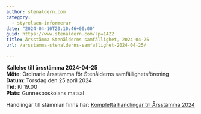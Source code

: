```yaml
---
author: stenaldern.com
category:
  - styrelsen-informerar
date: "2024-04-10T20:10:46+00:00"
guid: https://www.stenaldern.com/?p=1422
title: Årsstämma Stenålderns samfällighet, 2024-04-25
url: /arsstamma-stenalderns-samfallighet-2024-04-25/

---
```

**Kallelse till årsstämma 2024-04-25**  
**Möte**: Ordinarie årsstämma för Stenålderns samfällighetsförening   
**Datum**: Torsdag den 25 april 2024   
**Tid**: Kl 19.00   
**Plats**: Gunnesboskolans matsal

Handlingar till stämman finns här:
[Kompletta handlingar till Årsstämma 2024](/wp-content/uploads/2024/04/Underlag-komplett_2024.pdf)
